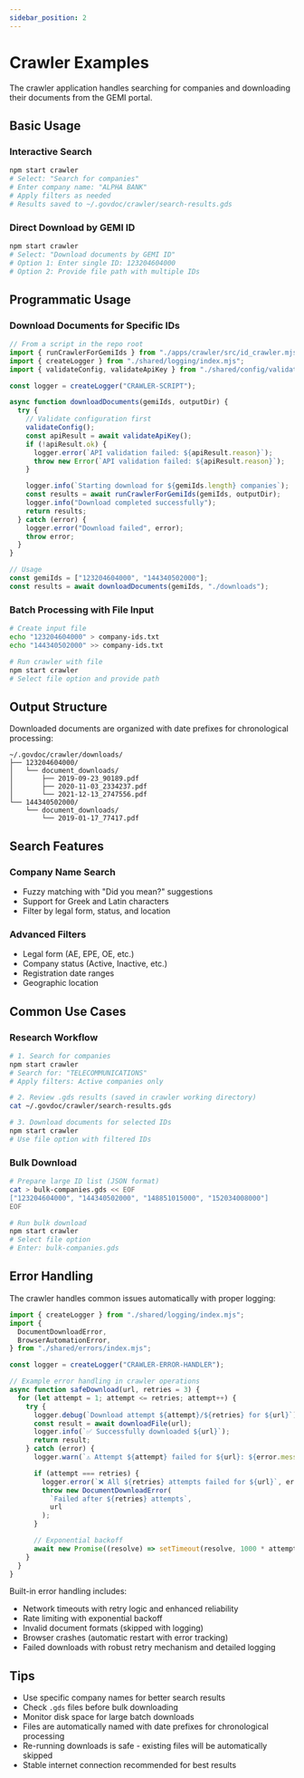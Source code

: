 ```yaml
---
sidebar_position: 2
---
```


# Crawler Examples

The crawler application handles searching for companies and downloading their documents from the GEMI portal.

## Basic Usage

### Interactive Search

```bash
npm start crawler
# Select: "Search for companies"
# Enter company name: "ALPHA BANK"
# Apply filters as needed
# Results saved to ~/.govdoc/crawler/search-results.gds
```

### Direct Download by GEMI ID

```bash
npm start crawler
# Select: "Download documents by GEMI ID"
# Option 1: Enter single ID: 123204604000
# Option 2: Provide file path with multiple IDs
```

## Programmatic Usage

### Download Documents for Specific IDs

```javascript
// From a script in the repo root
import { runCrawlerForGemiIds } from "./apps/crawler/src/id_crawler.mjs";
import { createLogger } from "./shared/logging/index.mjs";
import { validateConfig, validateApiKey } from "./shared/config/validator.mjs";

const logger = createLogger("CRAWLER-SCRIPT");

async function downloadDocuments(gemiIds, outputDir) {
  try {
    // Validate configuration first
    validateConfig();
    const apiResult = await validateApiKey();
    if (!apiResult.ok) {
      logger.error(`API validation failed: ${apiResult.reason}`);
      throw new Error(`API validation failed: ${apiResult.reason}`);
    }

    logger.info(`Starting download for ${gemiIds.length} companies`);
    const results = await runCrawlerForGemiIds(gemiIds, outputDir);
    logger.info("Download completed successfully");
    return results;
  } catch (error) {
    logger.error("Download failed", error);
    throw error;
  }
}

// Usage
const gemiIds = ["123204604000", "144340502000"];
const results = await downloadDocuments(gemiIds, "./downloads");
```

### Batch Processing with File Input

```bash
# Create input file
echo "123204604000" > company-ids.txt
echo "144340502000" >> company-ids.txt

# Run crawler with file
npm start crawler
# Select file option and provide path
```

## Output Structure

Downloaded documents are organized with date prefixes for chronological processing:

```
~/.govdoc/crawler/downloads/
├── 123204604000/
│   └── document_downloads/
│       ├── 2019-09-23_90189.pdf
│       ├── 2020-11-03_2334237.pdf
│       └── 2021-12-13_2747556.pdf
└── 144340502000/
    └── document_downloads/
        └── 2019-01-17_77417.pdf
```

## Search Features

### Company Name Search

- Fuzzy matching with "Did you mean?" suggestions
- Support for Greek and Latin characters
- Filter by legal form, status, and location

### Advanced Filters

- Legal form (AE, EPE, OE, etc.)
- Company status (Active, Inactive, etc.)
- Registration date ranges
- Geographic location

## Common Use Cases

### Research Workflow

```bash
# 1. Search for companies
npm start crawler
# Search for: "TELECOMMUNICATIONS"
# Apply filters: Active companies only

# 2. Review .gds results (saved in crawler working directory)
cat ~/.govdoc/crawler/search-results.gds

# 3. Download documents for selected IDs
npm start crawler
# Use file option with filtered IDs
```

### Bulk Download

```bash
# Prepare large ID list (JSON format)
cat > bulk-companies.gds << EOF
["123204604000", "144340502000", "148851015000", "152034008000"]
EOF

# Run bulk download
npm start crawler
# Select file option
# Enter: bulk-companies.gds
```

## Error Handling

The crawler handles common issues automatically with proper logging:

```javascript
import { createLogger } from "./shared/logging/index.mjs";
import {
  DocumentDownloadError,
  BrowserAutomationError,
} from "./shared/errors/index.mjs";

const logger = createLogger("CRAWLER-ERROR-HANDLER");

// Example error handling in crawler operations
async function safeDownload(url, retries = 3) {
  for (let attempt = 1; attempt <= retries; attempt++) {
    try {
      logger.debug(`Download attempt ${attempt}/${retries} for ${url}`);
      const result = await downloadFile(url);
      logger.info(`✅ Successfully downloaded ${url}`);
      return result;
    } catch (error) {
      logger.warn(`⚠️ Attempt ${attempt} failed for ${url}: ${error.message}`);

      if (attempt === retries) {
        logger.error(`❌ All ${retries} attempts failed for ${url}`, error);
        throw new DocumentDownloadError(
          `Failed after ${retries} attempts`,
          url
        );
      }

      // Exponential backoff
      await new Promise((resolve) => setTimeout(resolve, 1000 * attempt));
    }
  }
}
```

Built-in error handling includes:

- Network timeouts with retry logic and enhanced reliability
- Rate limiting with exponential backoff
- Invalid document formats (skipped with logging)
- Browser crashes (automatic restart with error tracking)
- Failed downloads with robust retry mechanism and detailed logging

## Tips

- Use specific company names for better search results
- Check `.gds` files before bulk downloading
- Monitor disk space for large batch downloads
- Files are automatically named with date prefixes for chronological processing
- Re-running downloads is safe - existing files will be automatically skipped
- Stable internet connection recommended for best results
